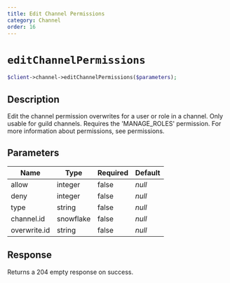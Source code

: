 ```yaml
---
title: Edit Channel Permissions
category: Channel
order: 16
---
```


# `editChannelPermissions`

```php
$client->channel->editChannelPermissions($parameters);
```

## Description

Edit the channel permission overwrites for a user or role in a channel. Only usable for guild channels. Requires the &#039;MANAGE_ROLES&#039; permission.  For more information about permissions, see permissions.

## Parameters


Name | Type | Required | Default
--- | --- | --- | ---
allow | integer | false | *null*
deny | integer | false | *null*
type | string | false | *null*
channel.id | snowflake | false | *null*
overwrite.id | string | false | *null*

## Response

Returns a 204 empty response on success.


